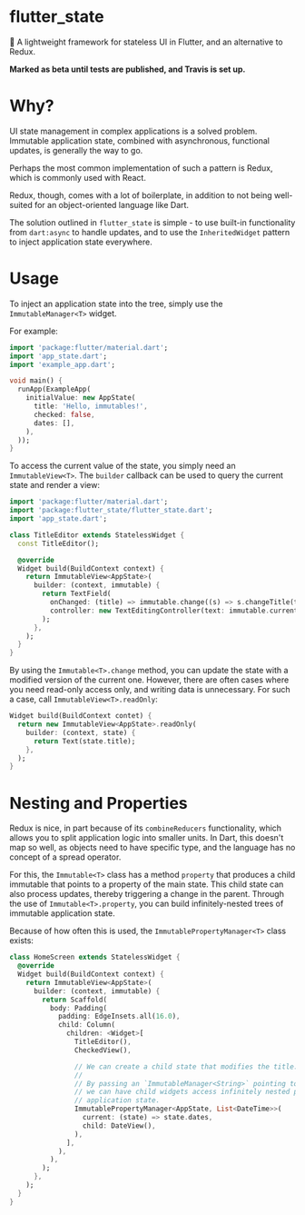 # flutter_state

🦋 A lightweight framework for stateless UI in Flutter, and an alternative to Redux.

**Marked as beta until tests are published, and Travis is set up.**

# Why?
UI state management in complex applications is a solved problem. Immutable application state,
combined with asynchronous, functional updates, is generally the way to go.

Perhaps the most common implementation of such a pattern is Redux, which is commonly used with
React.

Redux, though, comes with a lot of boilerplate, in addition to not being well-suited for an
object-oriented language like Dart.

The solution outlined in `flutter_state` is simple - to use built-in functionality from
`dart:async` to handle updates, and to use the `InheritedWidget` pattern to inject application
state everywhere.

# Usage
To inject an application state into the tree, simply use the `ImmutableManager<T>` widget.

For example:

```dart
import 'package:flutter/material.dart';
import 'app_state.dart';
import 'example_app.dart';

void main() {
  runApp(ExampleApp(
    initialValue: new AppState(
      title: 'Hello, immutables!',
      checked: false,
      dates: [],
    ),
  ));
}
```

To access the current value of the state, you simply need an `ImmutableView<T>`.
The `builder` callback can be used to query the current state and render a view:

```dart
import 'package:flutter/material.dart';
import 'package:flutter_state/flutter_state.dart';
import 'app_state.dart';

class TitleEditor extends StatelessWidget {
  const TitleEditor();

  @override
  Widget build(BuildContext context) {
    return ImmutableView<AppState>(
      builder: (context, immutable) {
        return TextField(
          onChanged: (title) => immutable.change((s) => s.changeTitle(title)),
          controller: new TextEditingController(text: immutable.current.title),
        );
      },
    );
  }
}
```

By using the `Immutable<T>.change` method, you can update the state with a modified version of
the current one. However, there are often cases where you need read-only access only, and writing
data is unnecessary. For such a case, call `ImmutableView<T>.readOnly`:

```dart
Widget build(BuildContext contet) {
  return new ImmutableView<AppState>.readOnly(
    builder: (context, state) {
      return Text(state.title);
    },
  );
}
```

# Nesting and Properties
Redux is nice, in part because of its `combineReducers` functionality, which allows
you to split application logic into smaller units. In Dart, this doesn't map so well,
as objects need to have specific type, and the language has no concept of a
spread operator.

For this, the `Immutable<T>` class has a method `property` that produces a child immutable
that points to a property of the main state. This child state can also process updates, thereby
triggering a change in the parent. Through the use of `Immutable<T>.property`, you can build
infinitely-nested trees of immutable application state.

Because of how often this is used, the `ImmutablePropertyManager<T>` class exists:

```dart
class HomeScreen extends StatelessWidget {
  @override
  Widget build(BuildContext context) {
    return ImmutableView<AppState>(
      builder: (context, immutable) {
        return Scaffold(
          body: Padding(
            padding: EdgeInsets.all(16.0),
            child: Column(
              children: <Widget>[
                TitleEditor(),
                CheckedView(),

                // We can create a child state that modifies the title.
                //
                // By passing an `ImmutableManager<String>` pointing to this child state down the tree,
                // we can have child widgets access infinitely nested parts of a single
                // application state.
                ImmutablePropertyManager<AppState, List<DateTime>>(
                  current: (state) => state.dates,
                  child: DateView(),
                ),
              ],
            ),
          ),
        );
      },
    );
  }
}
```